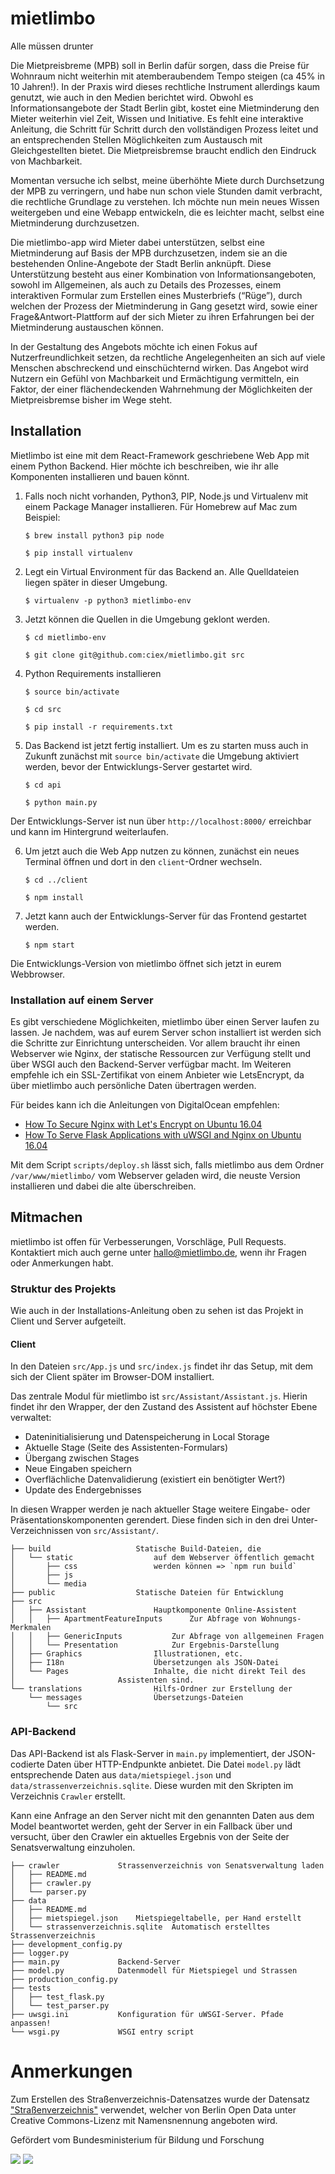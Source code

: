 # mietlimbo

Alle müssen drunter

Die Mietpreisbreme (MPB) soll in Berlin dafür sorgen, dass die Preise für Wohnraum nicht weiterhin mit atemberaubendem Tempo steigen (ca 45% in 10 Jahren!). In der Praxis wird dieses rechtliche Instrument allerdings kaum genutzt, wie auch in den Medien berichtet wird. Obwohl es Informationsangebote der Stadt Berlin gibt, kostet eine Mietminderung den Mieter weiterhin viel Zeit, Wissen und Initiative. Es fehlt eine interaktive Anleitung, die Schritt für Schritt durch den vollständigen Prozess leitet und an entsprechenden Stellen Möglichkeiten zum Austausch mit Gleichgestellten bietet. Die Mietpreisbremse braucht endlich den Eindruck von Machbarkeit.

Momentan versuche ich selbst, meine überhöhte Miete durch Durchsetzung der MPB zu verringern, und habe nun schon viele Stunden damit verbracht, die rechtliche Grundlage zu verstehen. Ich möchte nun mein neues Wissen weitergeben und eine Webapp entwickeln, die es leichter macht, selbst eine Mietminderung durchzusetzen.

Die mietlimbo-app wird Mieter dabei unterstützen, selbst eine Mietminderung auf Basis der MPB durchzusetzen, indem sie an die bestehenden Online-Angebote der Stadt Berlin anknüpft. Diese Unterstützung besteht aus einer Kombination von Informationsangeboten, sowohl im Allgemeinen, als auch zu Details des Prozesses, einem interaktiven Formular zum Erstellen eines Musterbriefs (“Rüge”), durch welchen der Prozess der Mietminderung in Gang gesetzt wird, sowie einer Frage&Antwort-Plattform auf der sich Mieter zu ihren Erfahrungen bei der Mietminderung austauschen können. 

In der Gestaltung des Angebots möchte ich einen Fokus auf Nutzerfreundlichkeit setzen, da rechtliche Angelegenheiten an sich auf viele Menschen abschreckend und einschüchternd wirken. Das Angebot wird Nutzern ein Gefühl von Machbarkeit und Ermächtigung vermitteln, ein Faktor, der einer flächendeckenden Wahrnehmung der Möglichkeiten der Mietpreisbremse bisher im Wege steht.

## Installation

Mietlimbo ist eine mit dem React-Framework geschriebene Web App mit einem Python Backend. Hier möchte ich beschreiben, wie ihr alle Komponenten installieren und bauen könnt.

1. Falls noch nicht vorhanden, Python3, PIP, Node.js und Virtualenv mit einem Package Manager installieren. Für Homebrew auf Mac zum Beispiel:

    `$ brew install python3 pip node`
    
    `$ pip install virtualenv`

2. Legt ein Virtual Environment für das Backend an. Alle Quelldateien liegen später in dieser Umgebung. 

	`$ virtualenv -p python3 mietlimbo-env`

3. Jetzt können die Quellen in die Umgebung geklont werden.

	`$ cd mietlimbo-env`
	
	`$ git clone git@github.com:ciex/mietlimbo.git src`

4. Python Requirements installieren

	`$ source bin/activate`
	
	`$ cd src`
	
	`$ pip install -r requirements.txt`

5. Das Backend ist jetzt fertig installiert. Um es zu starten muss auch in Zukunft zunächst mit `source bin/activate` die Umgebung aktiviert werden, bevor der Entwicklungs-Server gestartet wird.

	`$ cd api`
	
	`$ python main.py`

Der Entwicklungs-Server ist nun über `http://localhost:8000/` erreichbar und kann im Hintergrund weiterlaufen.

6. Um jetzt auch die Web App nutzen zu können, zunächst ein neues Terminal öffnen und dort in den `client`-Ordner wechseln.

	`$ cd ../client`
	
	`$ npm install`

7. Jetzt kann auch der Entwicklungs-Server für das Frontend gestartet werden.

	`$ npm start`

Die Entwicklungs-Version von mietlimbo öffnet sich jetzt in eurem Webbrowser.

### Installation auf einem Server

Es gibt verschiedene Möglichkeiten, mietlimbo über einen Server laufen zu lassen. Je nachdem, was auf eurem Server schon installiert ist werden sich die Schritte zur Einrichtung unterscheiden. Vor allem braucht ihr einen Webserver wie Nginx, der statische Ressourcen zur Verfügung stellt und über WSGI auch den Backend-Server verfügbar macht. Im Weiteren empfehle ich ein SSL-Zertifikat von einem Anbieter wie LetsEncrypt, da über mietlimbo auch persönliche Daten übertragen werden.

Für beides kann ich die Anleitungen von DigitalOcean empfehlen:

- [How To Secure Nginx with Let's Encrypt on Ubuntu 16.04](https://www.digitalocean.com/community/tutorials/how-to-secure-nginx-with-let-s-encrypt-on-ubuntu-16-04)
- [How To Serve Flask Applications with uWSGI and Nginx on Ubuntu 16.04](https://www.digitalocean.com/community/tutorials/how-to-serve-flask-applications-with-uwsgi-and-nginx-on-ubuntu-16-04)

Mit dem Script `scripts/deploy.sh` lässt sich, falls mietlimbo aus dem Ordner `/var/www/mietlimbo/` vom Webserver geladen wird, die neuste Version installieren und dabei die alte überschreiben.

## Mitmachen

mietlimbo ist offen für Verbesserungen, Vorschläge, Pull Requests. Kontaktiert mich auch gerne unter [hallo@mietlimbo.de](mailto:hallo@mietlimbo.de), wenn ihr Fragen oder Anmerkungen habt.

### Struktur des Projekts

Wie auch in der Installations-Anleitung oben zu sehen ist das Projekt in Client und Server aufgeteilt. 

#### Client

In den Dateien `src/App.js` und `src/index.js` findet ihr das Setup, mit dem sich der Client später im Browser-DOM installiert. 

Das zentrale Modul für mietlimbo ist `src/Assistant/Assistant.js`. Hierin findet ihr den Wrapper, der den Zustand des Assistent auf höchster Ebene verwaltet:

- Dateninitialisierung und Datenspeicherung in Local Storage
- Aktuelle Stage (Seite des Assistenten-Formulars)
- Übergang zwischen Stages
- Neue Eingaben speichern
- Overflächliche Datenvalidierung (existiert ein benötigter Wert?)
- Update des Endergebnisses

In diesen Wrapper werden je nach aktueller Stage weitere Eingabe- oder Präsentationskomponenten gerendert. Diese finden sich in den drei Unter-Verzeichnissen von `src/Assistant/`.

	├── build					Statische Build-Dateien, die 
	│   └── static 					auf dem Webserver öffentlich gemacht
	│       ├── css 				werden können => `npm run build`
	│       ├── js
	│       └── media
	├── public 					Statische Dateien für Entwicklung
	├── src
	│   ├── Assistant 				Hauptkomponente Online-Assistent
	│   │   ├── ApartmentFeatureInputs 		Zur Abfrage von Wohnungs-Merkmalen
	│   │   ├── GenericInputs 			Zur Abfrage von allgemeinen Fragen
	│   │   └── Presentation 			Zur Ergebnis-Darstellung
	│   ├── Graphics 				Illustrationen, etc.
	│   ├── I18n 					Übersetzungen als JSON-Datei
	│   └── Pages 					Inhalte, die nicht direkt Teil des
	│						Assistenten sind.
	└── translations 				Hilfs-Ordner zur Erstellung der
	    └── messages 				Übersetzungs-Dateien
	        └── src

### API-Backend

Das API-Backend ist als Flask-Server in `main.py` implementiert, der JSON-codierte Daten über HTTP-Endpunkte anbietet. Die Datei `model.py` lädt entsprechende Daten aus `data/mietspiegel.json` und `data/strassenverzeichnis.sqlite`. Diese wurden mit den Skripten im Verzeichnis `Crawler` erstellt. 

Kann eine Anfrage an den Server nicht mit den genannten Daten aus dem Model beantwortet werden, geht der Server in ein Fallback über und versucht, über den Crawler ein aktuelles Ergebnis von der Seite der Senatsverwaltung einzuholen.

	├── crawler 			Strassenverzeichnis von Senatsverwaltung laden
	│   ├── README.md
	│   ├── crawler.py
	│   └── parser.py
	├── data 							
	│   ├── README.md
	│   ├── mietspiegel.json 	Mietspiegeltabelle, per Hand erstellt
	│   └── strassenverzeichnis.sqlite 	Automatisch erstelltes Strassenverzeichnis
	├── development_config.py
	├── logger.py
	├── main.py 			Backend-Server
	├── model.py 			Datenmodell für Mietspiegel und Strassen
	├── production_config.py
	├── tests
	│   ├── test_flask.py
	│   └── test_parser.py
	├── uwsgi.ini 			Konfiguration für uWSGI-Server. Pfade anpassen!
	└── wsgi.py 			WSGI entry script

# Anmerkungen

Zum Erstellen des Straßenverzeichnis-Datensatzes wurde der Datensatz 
["Straßenverzeichnis"](https://daten.berlin.de/datensaetze/stra%C3%9Fenverzeichnis) 
verwendet, welcher von Berlin Open Data unter Creative Commons-Lizenz mit 
Namensnennung angeboten wird.


Gefördert vom Bundesministerium für Bildung und Forschung

![](https://raw.githubusercontent.com/ciex/mietlimbo/master/client/src/Graphics/logo-bmbf.svg?sanitize=true)
![](https://raw.githubusercontent.com/ciex/mietlimbo/master/client/src/Graphics/logo-okfn.svg?sanitize=true)
